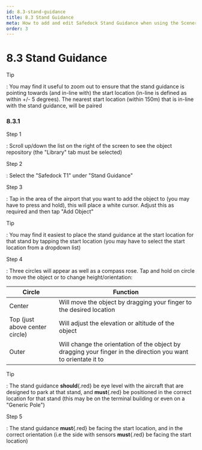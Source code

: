 ```yaml
---
id: 8.3-stand-guidance
title: 8.3 Stand Guidance
meta: How to add and edit Safedock Stand Guidance when using the Scenery Editor within Infinite Flight.
order: 3
---
```




# 8.3 Stand Guidance



Tip

: You may find it useful to zoom out to ensure that the stand guidance is pointing towards (and in-line with) the start location (in-line is defined as within +/- 5 degrees). The nearest start location (within 150m) that is in-line with the stand guidance, will be paired



### 8.3.1

Step 1

: Scroll up/down the list on the right of the screen to see the object repository (the "Library" tab must be selected)



Step 2

: Select the "Safedock T1" under "Stand Guidance"



Step 3

: Tap in the area of the airport that you want to add the object to (you may have to press and hold), this will place a white cursor. Adjust this as required and then tap "Add Object"



Tip

: You may find it easiest to place the stand guidance at the start location for that stand by tapping the start location (you may have to select the start location from a dropdown list)



Step 4

: Three circles will appear as well as a compass rose. Tap and hold on circle to move the object or to change height/orientation:



| Circle                         | Function                                                     |
| ------------------------------ | ------------------------------------------------------------ |
| Center                         | Will move the object by dragging your finger to the desired location |
| Top (just above center circle) | Will adjust the elevation or altitude of the object          |
| Outer                          | Will change the orientation of the object by dragging your finger in the direction you want to orientate it to |



Tip

: The stand guidance **should**{.red} be eye level with the aircraft that are designed to park at that stand, and **must**{.red} be positioned in the correct location for that stand (this may be on the terminal building or even on a "Generic Pole")



Step 5

: The stand guidance **must**{.red} be facing the start location, and in the correct orientation (i.e the side with sensors **must**{.red} be facing the start location)
